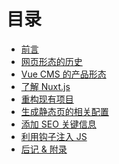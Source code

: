 目录
========

* [前言](README.md)
* [网页形态的历史](web-history.md)
* [Vue CMS 的产品形态](cms-product-design.md)
* [了解 Nuxt.js](nuxt.md)
* [重构现有项目](refactor.md)
* [生成静态页的相关配置](config.md)
* [添加 SEO 关键信息](seo-meta.md)
* [利用钩子注入 JS](inject-js.md)
* [后记 & 附录](appendix.md)

